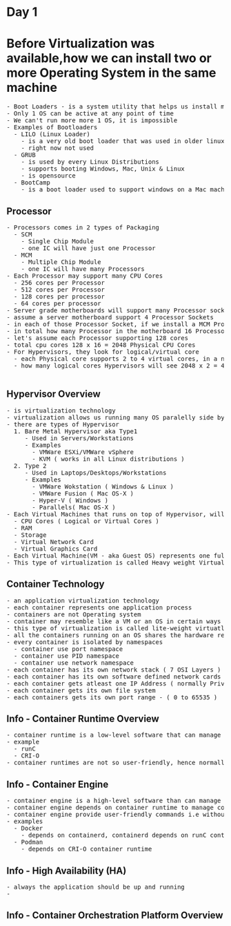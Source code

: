 # Day 1

# Before Virtualization was available,how we can install two or more Operating System in the same machine
<pre>
- Boot Loaders - is a system utility that helps us install many OS ( typically 2 to 4  per laptop/desktop )
- Only 1 OS can be active at any point of time
- We can't run more more 1 OS, it is impossible
- Examples of Bootloaders
  - LILO (Linux Loader)
    - is a very old boot loader that was used in older linux distributions
    - right now not used
  - GRUB 
    - is used by every Linux Distributions
    - supports booting Windows, Mac, Unix & Linux
    - is opensource
  - BootCamp
    - is a boot loader used to support windows on a Mac machine
</pre>  

## Processor
<pre>
- Processors comes in 2 types of Packaging
  - SCM 
    - Single Chip Module
    - one IC will have just one Processor
  - MCM 
    - Multiple Chip Module
    - one IC will have many Processors
- Each Processor may support many CPU Cores
  - 256 cores per Processor
  - 512 cores per Processor
  - 128 cores per processor
  - 64 cores per processor
- Server grade motherboards will support many Processor sockets
- assume a server motherboard support 4 Processor Sockets
- in each of those Processor Socket, if we install a MCM Processor with 4 Processor per IC
- in total how many Processor in the motherboard 16 Processors
- let's assume each Processor supporting 128 cores
- total cpu cores 128 x 16 = 2048 Physical CPU Cores
- For Hypervisors, they look for logical/virtual core
  - each Physical core supports 2 to 4 virtual cores, in a normal processor each physical core supports 2 logical/virtual core
  - how many logical cores Hypervisors will see 2048 x 2 = 4096 Logical/Virtual Cores

</pre>  

## Hypervisor Overview
<pre>
- is virtualization technology
- virtualization allows us running many OS paralelly side by side in the same laptop/desktop/workstation/server
- there are types of Hypervisor
  1. Bare Metal Hypervisor aka Type1 
     - Used in Servers/Workstations
     - Examples
       - VMWare ESXi/VMWare vSphere
       - KVM ( works in all Linux distributions )
  2. Type 2 
     - Used in Laptops/Desktops/Workstations
     - Examples
       - VMWare Wokstation ( Windows & Linux )
       - VMWare Fusion ( Mac OS-X )
       - Hyper-V ( Windows )
       - Parallels( Mac OS-X )
- Each Virtual Machines that runs on top of Hypervisor, will allocated with dedicated
  - CPU Cores ( Logical or Virtual Cores )
  - RAM 
  - Storage
  - Virtual Network Card
  - Virtual Graphics Card
- Each Virtual Machine(VM - aka Guest OS) represents one fully functional Operating System
- This type of virtualization is called Heavy weight Virtualization, the reason being each VM requires dedicated hardware resources
</pre>

## Container Technology
<pre>
- an application virtualization technology
- each container represents one application process
- containers are not Operating system
- container may resemble like a VM or an OS in certain ways but they are just application process
- this type of virtualization is called lite-weight virtuatlization
- all the containers running on an OS shares the hardware resources available to the underlying OS
- every container is isolated by namespaces
  - container use port namespace
  - container use PID namespace
  - container use network namespace
- each container has its own network stack ( 7 OSI Layers )
- each container has its own software defined network cards (NIC)
- each container gets atleast one IP Address ( normally Private IP address )
- each container gets its own file system
- each containers gets its own port range - ( 0 to 65535 )
</pre>

## Info - Container Runtime Overview
<pre>
- container runtime is a low-level software that can manage container images and containers
- example
  - runC
  - CRI-O
- container runtimes are not so user-friendly, hence normally no end-users use this directly
</pre>  

## Info - Container Engine
<pre>
- container engine is a high-level software than can manage container image and containers
- container engine depends on container runtime to manage container images and containers
- container engine provide user-friendly commands i.e without knowing the linux kernel lower level knowledge we can easily create and manage container and images
- examples
  - Docker
    - depends on containerd, containerd depends on runC container runtime internally
  - Podman
    - depends on CRI-O container runtime
</pre>  

## Info - High Availability (HA)
<pre>
- always the application should be up and running
- 
</pre>

## Info - Container Orchestration Platform Overview
